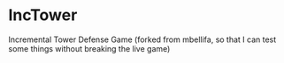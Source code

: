 # IncTower
Incremental Tower Defense Game (forked from mbellifa, so that I can test some things without breaking the live game)
